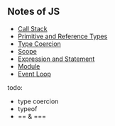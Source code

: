 ## Notes of JS

- [Call Stack](./1_call_stack.md)
- [Primitive and Reference Types](./2_primitive_and_reference_types.md)
- [Type Coercion](./3_type_coercion.md)
- [Scope](./4_scope.md)
- [Expression and Statement](./5_expression_and_statement.md)
- [Module](./6_module.md)
- [Event Loop](./7_event_loop.md)

todo:

- type coercion
- typeof
- == & ===
